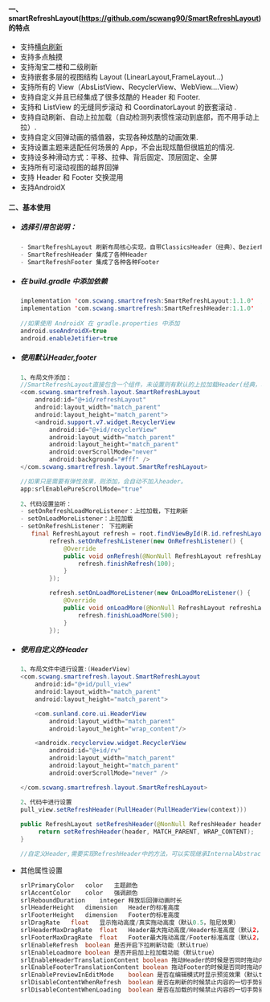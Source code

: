 #### 一、smartRefreshLayout(<https://github.com/scwang90/SmartRefreshLayout>)的特点

- 支持[横向刷新](https://github.com/scwang90/SmartRefreshHorizontal)
- 支持多点触摸
- 支持淘宝二楼和二级刷新
- 支持嵌套多层的视图结构 Layout (LinearLayout,FrameLayout...)
- 支持所有的 View（AbsListView、RecyclerView、WebView....View）
- 支持自定义并且已经集成了很多炫酷的 Header 和 Footer.
- 支持和 ListView 的无缝同步滚动 和 CoordinatorLayout 的嵌套滚动 .
- 支持自动刷新、自动上拉加载（自动检测列表惯性滚动到底部，而不用手动上拉）.
- 支持自定义回弹动画的插值器，实现各种炫酷的动画效果.
- 支持设置主题来适配任何场景的 App，不会出现炫酷但很尴尬的情况.
- 支持设多种滑动方式：平移、拉伸、背后固定、顶层固定、全屏
- 支持所有可滚动视图的越界回弹
- 支持 Header 和 Footer 交换混用
- 支持AndroidX

#### 二、基本使用

- ##### 选择引用包说明：

  ```java
  - SmartRefreshLayout 刷新布局核心实现，自带ClassicsHeader（经典）、BezierRadarHeader（贝塞尔雷达）两个 Header.
  - SmartRefreshHeader 集成了各种Header
  - SmartRefreshFooter 集成了各种各种Footer
  ```

- ##### 在 build.gradle 中添加依赖

  ```java
  implementation 'com.scwang.smartrefresh:SmartRefreshLayout:1.1.0'  //1.0.5及以前版本的老用户升级需谨慎，API改动过大
  implementation 'com.scwang.smartrefresh:SmartRefreshHeader:1.1.0'  //没有使用特殊Header，可以不加这行
    
  //如果使用 AndroidX 在 gradle.properties 中添加
  android.useAndroidX=true
  android.enableJetifier=true
  ```

- ##### 使用默认Header,footer

  ```java
  1、布局文件添加：
  //SmartRefreshLayout直接包含一个组件，未设置则有默认的上拉加载Header(经典，转圈)
  <com.scwang.smartrefresh.layout.SmartRefreshLayout 
      android:id="@+id/refreshLayout"
      android:layout_width="match_parent"
      android:layout_height="match_parent">
      <android.support.v7.widget.RecyclerView
          android:id="@+id/recyclerView"
          android:layout_width="match_parent"
          android:layout_height="match_parent"
          android:overScrollMode="never"
          android:background="#fff" />
  </com.scwang.smartrefresh.layout.SmartRefreshLayout>
  
  //如果只是需要有弹性效果，则添加，会自动不加入header。
  app:srlEnablePureScrollMode="true"
    
  2、代码设置监听：
  - setOnRefreshLoadMoreListener：上拉加载，下拉刷新
  - setOnLoadMoreListener：上拉加载
  - setOnRefreshListener： 下拉刷新
     final RefreshLayout refresh = root.findViewById(R.id.refreshLayout);
          refresh.setOnRefreshListener(new OnRefreshListener() {
              @Override
              public void onRefresh(@NonNull RefreshLayout refreshLayout) {
                  refresh.finishRefresh(100);
              }
          });
  
          refresh.setOnLoadMoreListener(new OnLoadMoreListener() {
              @Override
              public void onLoadMore(@NonNull RefreshLayout refreshLayout) {
                  refresh.finishLoadMore(500);
              }
          });
  
  ```

- ##### 使用自定义的Header

  ```java
  1、布局文件中进行设置:(HeaderView)
  <com.scwang.smartrefresh.layout.SmartRefreshLayout
      android:id="@+id/pull_view"
      android:layout_width="match_parent"
      android:layout_height="match_parent">
  
      <com.sunland.core.ui.HeaderView
          android:layout_width="match_parent"
          android:layout_height="wrap_content"/>
  
      <androidx.recyclerview.widget.RecyclerView
          android:id="@+id/rv"
          android:layout_width="match_parent"
          android:layout_height="match_parent"
          android:overScrollMode="never" />
  
  </com.scwang.smartrefresh.layout.SmartRefreshLayout>
  
  2、代码中进行设置
  pull_view.setRefreshHeader(PullHeader(PullHeaderView(context)))
    
  public RefreshLayout setRefreshHeader(@NonNull RefreshHeader header) {
       return setRefreshHeader(header, MATCH_PARENT, WRAP_CONTENT);
  }
  
  //自定义Header,需要实现RefreshHeader中的方法，可以实现继承InternalAbstract()，减少实现
  ```

  

- 其他属性设置

  ```java
  srlPrimaryColor	color	主题颜色
  srlAccentColor	color	强调颜色
  srlReboundDuration	integer	释放后回弹动画时长
  srlHeaderHeight	dimension	Header的标准高度
  srlFooterHeight	dimension	Footer的标准高度
  srlDragRate	float	显示拖动高度/真实拖动高度（默认0.5，阻尼效果）
  srlHeaderMaxDragRate	float	Header最大拖动高度/Header标准高度（默认2，要求>=1）
  srlFooterMaxDragRate	float	Footer最大拖动高度/Footer标准高度（默认2，要求>=1）
  srlEnableRefresh	boolean	是否开启下拉刷新功能（默认true）
  srlEnableLoadmore	boolean	是否开启加上拉加载功能（默认true）
  srlEnableHeaderTranslationContent	boolean	拖动Header的时候是否同时拖动内容（默认true）
  srlEnableFooterTranslationContent	boolean	拖动Footer的时候是否同时拖动内容（默认true）
  srlEnablePreviewInEditMode	boolean	是否在编辑模式时显示预览效果（默认true）
  srlDisableContentWhenRefresh	boolean	是否在刷新的时候禁止内容的一切手势操作（默认false）
  srlDisableContentWhenLoading	boolean	是否在加载的时候禁止内容的一切手势操作（默认false）
  ```

  